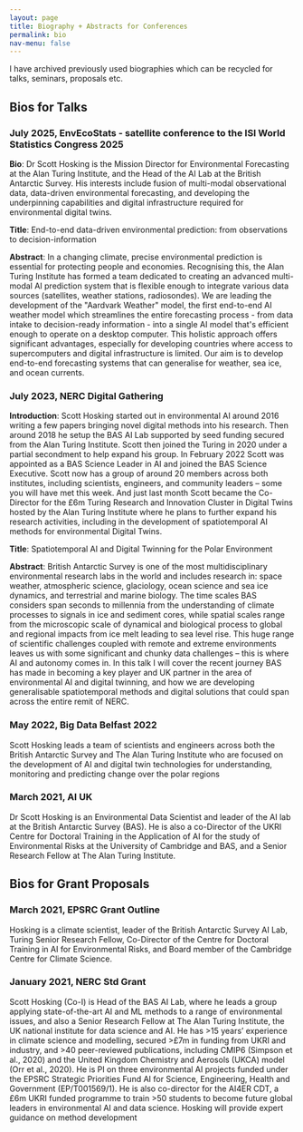 ```yaml
---
layout: page
title: Biography + Abstracts for Conferences
permalink: bio
nav-menu: false
---
```


<p>I have archived previously used biographies which can be recycled for talks, seminars, proposals etc.</p>

<h2 id="bios-for-talks">Bios for Talks</h2>

<h3 id="july-2025-EnvEcoStats">July 2025, EnvEcoStats -  satellite conference to the ISI World Statistics Congress 2025</h3>
<p><strong>Bio</strong>: Dr Scott Hosking is the Mission Director for Environmental Forecasting at the Alan Turing Institute, and the Head of the AI Lab at the British Antarctic Survey. His interests include fusion of multi-modal observational data, data-driven environmental forecasting, and developing the underpinning capabilities and digital infrastructure required for environmental digital twins.</p>

<p><strong>Title</strong>: End-to-end data-driven environmental prediction: from observations to decision-information</p>

<p><strong>Abstract</strong>: In a changing climate, precise environmental prediction is essential for protecting people and economies. Recognising this, the Alan Turing Institute has formed a team dedicated to creating an advanced multi-modal AI prediction system that is flexible enough to integrate various data sources (satellites, weather stations, radiosondes). We are leading the development of the "Aardvark Weather" model, the first end-to-end AI weather model which streamlines the entire forecasting process - from data intake to decision-ready information - into a single AI model that's efficient enough to operate on a desktop computer. This holistic approach offers significant advantages, especially for developing countries where access to supercomputers and digital infrastructure is limited. Our aim is to develop end-to-end forecasting systems that can generalise for weather, sea ice, and ocean currents.</p>


<h3 id="july-2023-nerc-digital-gathering">July 2023, NERC Digital Gathering</h3>
<p><strong>Introduction</strong>: Scott Hosking started out in environmental AI around 2016 writing a few papers bringing novel digital methods into his research. Then around 2018 he setup the BAS AI Lab supported by seed funding secured from the Alan Turing Institute. Scott then joined the Turing in 2020 under a partial secondment to help expand his group. In February 2022 Scott was appointed as a BAS Science Leader in AI and joined the BAS Science Executive. Scott now has a group of around 20 members across both institutes, including scientists, engineers, and community leaders – some you will have met this week. And just last month Scott became the Co-Director for the £6m Turing Research and Innovation Cluster in Digital Twins hosted by the Alan Turing Institute where he plans to further expand his research activities, including in the development of spatiotemporal AI methods for environmental Digital Twins.</p>

<p><strong>Title</strong>: Spatiotemporal AI and Digital Twinning for the Polar Environment</p>
<p><strong>Abstract</strong>: British Antarctic Survey is one of the most multidisciplinary environmental research labs in the world and includes research in: space weather, atmospheric science, glaciology, ocean science and sea ice dynamics, and terrestrial and marine biology. The time scales BAS considers span seconds to millennia from the understanding of climate processes to signals in ice and sediment cores, while spatial scales range from the microscopic scale of dynamical and biological process to global and regional impacts from ice melt leading to sea level rise. This huge range of scientific challenges coupled with remote and extreme environments leaves us with some significant and chunky data challenges – this is where AI and autonomy comes in. In this talk I will cover the recent journey BAS has made in becoming a key player and UK partner in the area of environmental AI and digital twinning, and how we are developing generalisable spatiotemporal methods and digital solutions that could span across the entire remit of NERC.</p>


<h3 id="may-2022-big-data-belfast-2022">May 2022, Big Data Belfast 2022</h3>
<p>Scott Hosking leads a team of scientists and engineers across both the British Antarctic Survey and The Alan Turing Institute who are focused on the development of AI and digital twin technologies for understanding, monitoring and predicting change over the polar regions</p>


<h3 id="march-2021-ai-uk">March 2021, AI UK</h3>
<p>Dr Scott Hosking is an Environmental Data Scientist and leader of the AI lab at the British Antarctic Survey (BAS). He is also a co-Director of the UKRI Centre for Doctoral Training in the Application of AI for the study of Environmental Risks at the University of Cambridge and BAS, and a Senior Research Fellow at The Alan Turing Institute.</p>


<h2 id="bios-for-grant-proposals">Bios for Grant Proposals</h2>

<h3 id="march-2021-epsrc-grant-outline">March 2021, EPSRC Grant Outline</h3>
<p>Hosking is a climate scientist, leader of the British Antarctic Survey AI Lab, Turing Senior Research Fellow, Co-Director of the Centre for Doctoral Training in AI for Environmental Risks, and Board member of the Cambridge Centre for Climate Science.</p>

<h3 id="january-2021-nerc-std-grant">January 2021, NERC Std Grant</h3>
<p>Scott Hosking (Co-I) is Head of the BAS AI Lab, where he leads a group applying state-of-the-art AI and ML methods to a range of environmental issues, and also a Senior Research Fellow at The Alan Turing Institute, the UK national institute for data science and AI. He has &gt;15 years’ experience in climate science and modelling, secured &gt;£7m in funding from UKRI and industry, and &gt;40 peer-reviewed publications, including CMIP6 (Simpson et al., 2020) and the United Kingdom Chemistry and Aerosols (UKCA) model (Orr et al., 2020). He is PI on three environmental AI projects funded under the EPSRC Strategic Priorities Fund AI for Science, Engineering, Health and Government (EP/T001569/1). He is also co-director for the AI4ER CDT, a £6m UKRI funded programme to train &gt;50 students to become future global leaders in environmental AI and data science. Hosking will provide expert guidance on method development</p>

        
